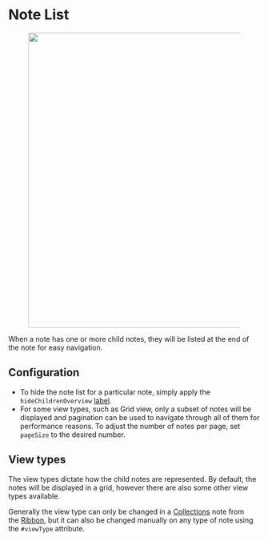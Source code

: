 # Note List
<figure class="image"><img style="aspect-ratio:990/590;" src="Note List_image.png" width="990" height="590"></figure>

When a note has one or more child notes, they will be listed at the end of the note for easy navigation.

## Configuration

*   To hide the note list for a particular note, simply apply the `hideChildrenOverview` [label](../../Advanced%20Usage/Attributes.md).
*   For some view types, such as Grid view, only a subset of notes will be displayed and pagination can be used to navigate through all of them for performance reasons. To adjust the number of notes per page, set `pageSize` to the desired number.

## View types

The view types dictate how the child notes are represented. By default, the notes will be displayed in a grid, however there are also some other view types available.

Generally the view type can only be changed in a <a class="reference-link" href="../../Note%20Types/Collections.md">Collections</a> note from the <a class="reference-link" href="../UI%20Elements/Ribbon.md">Ribbon</a>, but it can also be changed manually on any type of note using the `#viewType` attribute.